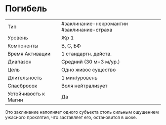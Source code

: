 # Погибель

|                      |                                            |
| -------------------- | ------------------------------------------ |
| Тип                  | #заклинание-некромантии #заклинание-страха | 
| Уровень              | Жр 1                                       |
| Компоненты           | В, С, БФ                                   |
| Время Активации      | 1 стандартн. действ.                       |
| Диапазон             | Средний (30 м+3 м/ур.)                     |
| Цель                 | Одно живое существо                        |
| Длительность         | 1 мин/уровень                              |
| Спасбросок           | Воля нейтрализует                          |
| Устойчивость к Магии | Да                                         |

 Это заклинание наполняет одного субъекта столь сильным ощущением ужасного проклятия, что заставляет его, остановится в шоке.
